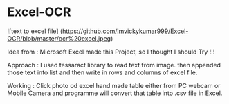 # Excel-OCR

![text to excel file] (https://github.com/imvickykumar999/Excel-OCR/blob/master/ocr%20excel.jpeg)

Idea from :
Microsoft Excel made this Project, so I thought I should Try !!!

Approach :
I used tessaract library to read text from image.
then appended those text into list and then write in rows and columns of excel file.

Working :
Click photo od excel hand made table either from PC webcam or Mobile Camera and
programme will convert that table into .csv file in Excel.
